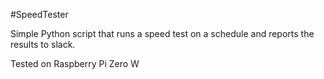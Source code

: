 
#SpeedTester

Simple Python script that runs a speed test on a schedule and reports the results to slack. 

Tested on Raspberry Pi Zero W